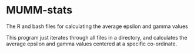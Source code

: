 # MUMM-stats
The R and bash files for calculating the average epsilon and gamma values

This program just iterates through all files in a directory, and calculates the average epsilon and gamma values centered at a specific co-ordinate.
